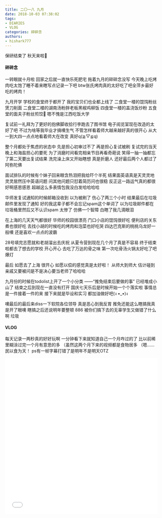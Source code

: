 ```yaml
---
title: 二〇一八 九月
date: 2018-10-03 07:38:02
tags: 
- DIARIES
- VLOG
categories: 碎碎念
authors:
- hishark777
---
```

保研结束了
秋天来啦🍂
<!--more-->
#### 碎碎念
一转眼就十月啦
回家之后就一直快乐死肥宅
拖着九月的碎碎念没写
今天晚上吃烤肉吃太饱了睡不着来瞎写点记录一下吧
btw张氏烤肉真的太好吃了吧全萍乡最好吃的烤肉！

九月开学
学校的食堂终于都开了
我的宝贝们也全都上线了
二食堂一楼的馄饨粉丝煲刀削面
二食堂二楼的湖南汤粉胖老板黑椒鸡柳饭
四食堂一楼的盖浇饭炒粉
五食堂的面夫子粉丝煎饺🥟
嗯不愧是江西吃饭大学

复试前一礼拜为了更好的抱佛脚收拾行李跑去了图书馆
电子阅览室现在改造的太好了吧
不过为啥等我毕业才搞噢生气
不管怎样看着师大越来越好真的很开心
从大一到大四一点点地看着师大在改变
真好q(≧▽≦q)

整个月都处于焦虑的状态中
先是担心初审过不了
再是担心复试被刷
复试完的当天晚上和海盐担心的要死
为了消磨时间看完相亲节目再看奇葩说
笑得一抽一抽都忘了第二天要出复试结果
洗完澡上床又开始瞎想
真是折磨人
还好最后两个人都过了阿弥陀佛

面试排队的时候有个妹子回来眼含热泪把我给吓个半死
结果面英语真是天灵灵地灵灵居然压中英语问题
问其他问题只怼着简历问也很稳
反正这一路运气真的都很好啊感恩感恩
超越这么多表情包我没白发哈哈哈哈

华师发复试通知的时候邮箱没收到
以为被刷了 伤心了两三个小时
结果最后在垃圾邮件里发现了通知
好的我这辈子都不会忘记spam这个单词了
以为垃圾邮件都在垃圾桶里然后又不认识spam
太惨了 仿佛一个智障 白瞎了我几滴眼泪

在上海的几天天气都很好
华师的校园很漂亮
门口小店的馄饨很好吃
便利店的关东煮也很好吃
去找小胡的时候吃的烤肉和泡菜也好吃哭
四达巴克斯的桃桃乌龙好一般噢
还是喜欢一点点的波霸

28号填完志愿就和老胡溜出去庆祝
从夏令营到现在几个月了真是不容易
终于结束啦都去了想去的学校
开心开心
去吃了万达的骨之味
第一次吃骨汤火锅太好吃了吧爆灯

最后
如愿去了上海
很开心
如愿以偿的感觉真是太好啦！
从师大到师大
估计碰到亲戚又要被问是不是决心要当老师了哈哈哈

九月份的时候在todolist上开了一个小分类
——“推免结束后要做的事”
已经堆成小山了
结束之后到现在一直没有打开
国庆七天乐后是时候开始一个个落实啦
事情总是一件接着一件的来
接下来就是毕设和实习
都加油做好吧(ง •_•)ง

噢最后的最后来diss一下软院各位领导
真是恶心到我反胃
推免还能这么瞎搞我真是开了眼噢
瞎搞之后还说明年要整顿
886
被你们搞下去的无辜学生又做错了什么啊
垃圾

#### VLOG

每天记录一两秒真的好好玩啊
一分钟看下来就知道自己一个月咋过的了
比以前稀里糊涂过完一个月有意思的多
（虽然这两个月下来的视频都是食物居多
（嗯……民以食为天！
ps有一帧字幕打错了是明年不是明天OTZ

<iframe src="//player.bilibili.com/player.html?aid=35639728&cid=62505407&page=1" scrolling="no" border="0" frameborder="no" framespacing="0" allowfullscreen="true" width="100%" height="515"> </iframe>